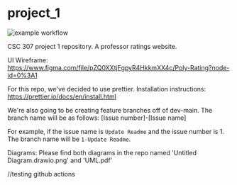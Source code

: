 # project_1

![example workflow](https://github.com/wes-curl/project_1/tree/main/.github/workflows/node.js.yml/badge.svg)

CSC 307 project 1 repository. A professor ratings website.

UI Wireframe: https://www.figma.com/file/pZQ0XXtjFgpyR4HkkmXX4c/Poly-Rating?node-id=0%3A1


For this repo, we've decided to use prettier. 
Installation instructions: 
https://prettier.io/docs/en/install.html

We're also going to be creating feature branches off of dev-main. 
The branch name will be as follows:
    [Issue number]-[Issue name]

For example, if the issue name is `Update Readme` and the issue number is 1. The branch name will be `1-Update Readme`.

Diagrams:  Please find both diagrams in the repo named 'Untitled Diagram.drawio.png' and 'UML.pdf'

//testing github actions
